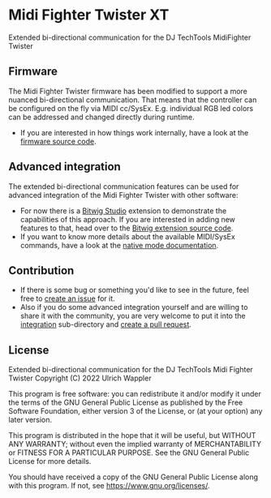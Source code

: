 # Midi Fighter Twister XT
Extended bi-directional communication for the DJ TechTools MidiFighter Twister

## Firmware
The Midi Fighter Twister firmware has been modified to support a more nuanced bi-directional communication. That means that the controller can be configured on the fly via MIDI cc/SysEx. E.g. individual RGB led colors can be addressed and changed directly during runtime.
* If you are interested in how things work internally, have a look at the [firmware source code](https://github.com/Trinitou/Midi_Fighter_Twister_Open_Source).

## Advanced integration
The extended bi-directional communication features can be used for advanced integration of the Midi Fighter Twister with other software:
* For now there is a [Bitwig Studio](https://www.bitwig.com/) extension to demonstrate the capabilities of this approach. If you are interested in adding new features to that, head over to the [Bitwig extension source code](integration/bitwig/).
* If you want to know more details about the available MIDI/SysEx commands, have a look at the [native mode documentation](https://github.com/Trinitou/Midi_Fighter_Twister_Open_Source/blob/nativeMode/doc/NativeMode.md).

## Contribution
* If there is some bug or something you'd like to see in the future, feel free to [create an issue](https://github.com/Trinitou/MidiFighterTwisterXT/issues) for it.
* Also if you do some advanced integration yourself and are willing to share it with the community, you are very welcome to put it into the [integration](integration) sub-directory and  [create a pull request](https://github.com/Trinitou/MidiFighterTwisterXT/compare).

## License
Extended bi-directional communication for the DJ TechTools Midi Fighter Twister
Copyright (C) 2022  Ulrich Wappler

This program is free software: you can redistribute it and/or modify
it under the terms of the GNU General Public License as published by
the Free Software Foundation, either version 3 of the License, or
(at your option) any later version.

This program is distributed in the hope that it will be useful,
but WITHOUT ANY WARRANTY; without even the implied warranty of
MERCHANTABILITY or FITNESS FOR A PARTICULAR PURPOSE.  See the
GNU General Public License for more details.

You should have received a copy of the GNU General Public License
along with this program.  If not, see <https://www.gnu.org/licenses/>.
